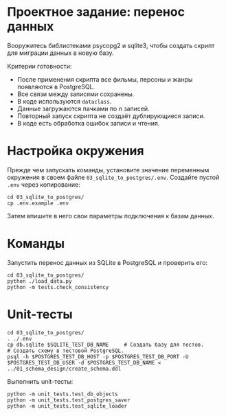 # Проектное задание: перенос данных

Вооружитесь библиотеками psycopg2 и sqlite3, чтобы создать скрипт для миграции данных в новую базу.

Критерии готовности:

- После применения скрипта все фильмы, персоны и жанры появляются в PostgreSQL.  
- Все связи между записями сохранены. 
- В коде используются `dataclass`.
- Данные загружаются пачками по n записей.
- Повторный запуск скрипта не создаёт дублирующиеся записи.
- В коде есть обработка ошибок записи и чтения.

# Настройка окружения

Прежде чем запускать команды, установите значение переменным окружения в
своем файле `03_sqlite_to_postgres/.env`. Создайте пустой `.env` через
копирование:

```
cd 03_sqlite_to_postgres/
cp .env.example .env
```

Затем впишите в него свои параметры подключения к базам данных.

# Команды

Запустить перенос данных из SQLite в PostgreSQL и проверить его:

```
cd 03_sqlite_to_postgres/
python ./load_data.py
python -m tests.check_consistency
```

# Unit-тесты

```
cd 03_sqlite_to_postgres/
. ./.env
cp db.sqlite $SQLITE_TEST_DB_NAME     # Создать базу для тестов.
# Создать схему в тестовой PostgreSQL.
psql -h $POSTGRES_TEST_DB_HOST -p $POSTGRES_TEST_DB_PORT -U $POSTGRES_TEST_DB_USER -d $POSTGRES_TEST_DB_NAME < ../01_schema_design/create_schema.ddl
```

Выполнить unit-тесты:

```
python -m unit_tests.test_db_objects
python -m unit_tests.test_postgres_saver
python -m unit_tests.test_sqlite_loader
```
